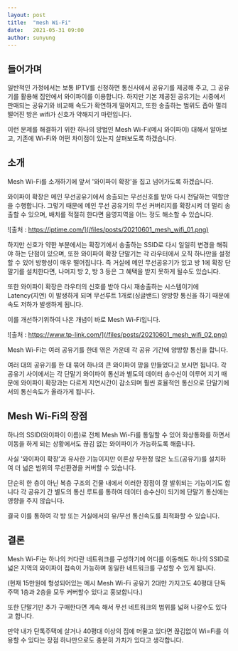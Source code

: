```yaml
---
layout: post
title:  "mesh Wi-Fi"
date:   2021-05-31 09:00
author: sunyung
---
```


## 들어가며 

일반적인 가정에서는 보통 IPTV를 신청하면 통신사에서 공유기를 제공해 주고, 그 공유기를 활용해 집안에서 와이파이를 이용합니다.
하지만 기본 제공된 공유기는 시중에서 판매되는 공유기와 비교해 속도가 확연하게 떨어지고, 또한 송출하는 범위도 좁아 멀리떨어진 방은 wifi가 신호가 약해지기 마련입니다.

이런 문제를 해결하기 위한 하나의 방법인 Mesh Wi-Fi(메시 와이파이) 대해서 알아보고, 기존에 Wi-Fi와 어떤 차이점이 있는지 살펴보도록 하겠습니다.

## 소개

Mesh Wi-Fi를 소개하기에 앞서 '와이파이 확장'을 집고 넘어가도록 하겠습니다.

와이파이 확장은 메인 무선공유기에서 송출되는 무선신호를 받아 다시 전달하는 역할만을 수행합니다.
그렇기 때문에 메인 무선 공유기의 무선 커버리지를 확장시켜 더 멀리 송출할 수 있으며, 배치를 적절히 한다면 음영지역을 어느 정도 해소할 수 있습니다.

![출처 : https://iptime.com/](/files/posts/20210601_mesh_wifi_01.png)

하지만 신호가 약한 부분에서는 확장기에서 송출하는 SSID로 다시 일일히 변경을 해줘야 하는 단점이 있으며, 또한 와이파이 확장 단말기는 각 라우터에서 오직 하나만을 설정할 수 있어 방향성이 매우 떨어집니다. 즉 거실에 메인 무선공유기가 있고 방 1에 확장 단말기를 설치한다면, 나머지 방 2, 방 3 등은 그 혜택을 받지 못하게 될수도 있습니다.

또한 와이파이 확장은 라우터의 신호를 받아 다시 재송출하는 시스템이기에 Latency(지연) 이 발생하게 되며 무선루트 1개로(싱글밴드) 양방향 통신을 하기 때문에 속도 저하가 발생하게 됩니다.

이를 개선하기위하여 나온 개념이 바로 Mesh Wi-Fi입니다.

![출처 : https://www.tp-link.com/](/files/posts/20210601_mesh_wifi_02.png)

Mesh Wi-Fi는 여러 공유기를 한데 엮은 가운데 각 공유 기간에 양방향 통신을 합니다.

여러 대의 공유기를 한 대 묶어 하나의 큰 와이파이 망을 만들었다고 보시면 됩니다. 각 공유기 사이에서는 각 단말기 와이파이 통신과 별도의 데이터 송수신이 이루어 지기 때문에 와이파이 확장과는 다르게 지연시간이 감소되며 훨씬 효율적인 통신으로 단말기에서의 통신속도가 올라가게 됩니다.


## Mesh Wi-Fi의 장점

하나의 SSID(와이파이 이름)로 전체 Mesh Wi-Fi를 통일할 수 있어 화상통화를 하면서 이동을 하게 되는 상황에서도 끊김 없는 와이파이가 가능하도록 해줍니다.

사실 '와이파이 확장'과 유사한 기능이지만 이론상 무한정 많은 노드(공유기)를 설치하여 더 넓은 범위의 무선환경을 커버할 수 있습니다. 

단순히 한 층이 아닌 복층 구조의 건물 내에서 이러한 장점이 잘 발휘되는 기능이기도 합니다
각 공유기 간 별도의 통신 루트를 통하여 데이터 송수신이 되기에 단말기 통신에는 영향을 주지 않습니다.

결국 이를 통하여 각 방 또는 거실에서의 유/무선 통신속도를 최적화할 수 있습니다.


## 결론

Mesh Wi-Fi는 하나의 커다란 네트워크를 구성하기에 어디를 이동해도 하나의 SSID로 넓은 지역의 와이파이 접속이 가능하며 동일한 네트워크를 구성할 수 있게 됩니다.

(현재 15만원에 형성되어있는 메시 Mesh Wi-Fi 공유기 2대만 가지고도 40평대 단독주택 1층과 2층을 모두 커버할수 있다고 홍보합니다.)

또한 단말기만 추가 구매한다면 계속 해서 무선 네트워크의 범위를 넓혀 나갈수도 있다고 합니다.

만약 내가 단톡주택에 살거나 40평대 이상의 집에 머물고 있다면 끊김없이 Wi=Fi를 이용할 수 있다는 장점 하나만으로도 충분히 가치가 있다고 생각합니다.


 


